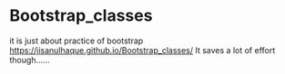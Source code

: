 # Bootstrap_classes
it is just about practice of bootstrap
 https://jisanulhaque.github.io/Bootstrap_classes/
 It saves a lot of effort though......

